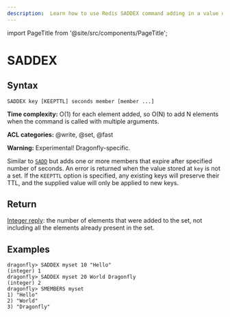 ```yaml
---
description:  Learn how to use Redis SADDEX command adding in a value only if it does not exist.
---
```


import PageTitle from '@site/src/components/PageTitle';

# SADDEX

<PageTitle title="Redis SADDEX Command (Documentation) | Dragonfly" />

## Syntax

    SADDEX key [KEEPTTL] seconds member [member ...]

**Time complexity:** O(1) for each element added, so O(N) to add N elements when the command is called with multiple arguments.

**ACL categories:** @write, @set, @fast

**Warning:** Experimental! Dragonfly-specific.

Similar to [`SADD`](sadd.md) but adds one or more members that expire after specified number of seconds.
An error is returned when the value stored at `key` is not a set. If the `KEEPTTL` option is specified, any
existing keys will preserve their TTL, and the supplied value will only be applied to new keys.

## Return

[Integer reply](https://redis.io/docs/reference/protocol-spec/#integers): the number of elements that were added to the set, not including all the elements already present in the set.

## Examples

```shell
dragonfly> SADDEX myset 10 "Hello"
(integer) 1
dragonfly> SADDEX myset 20 World Dragonfly
(integer) 2
dragonfly> SMEMBERS myset
1) "Hello"
2) "World"
3) "Dragonfly"
```
